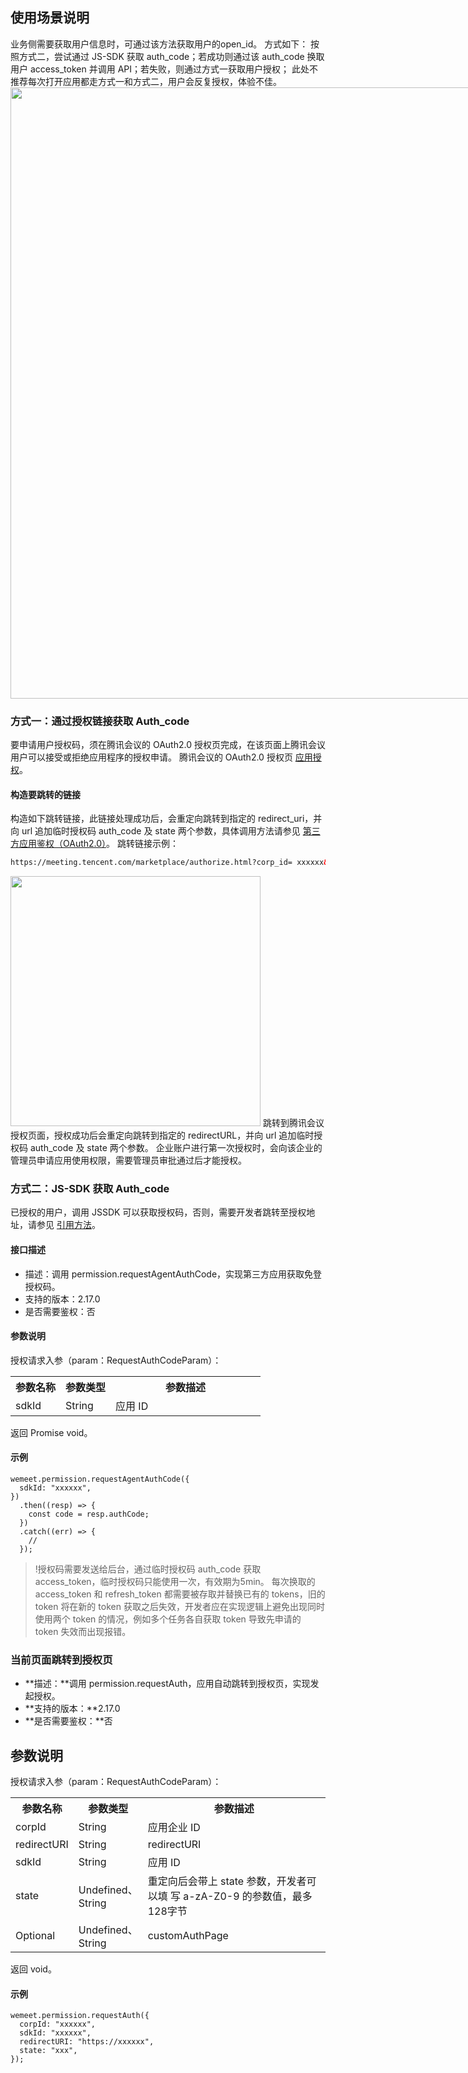## 使用场景说明
业务侧需要获取用户信息时，可通过该方法获取用户的open_id。
方式如下：
按照方式二，尝试通过 JS-SDK 获取 auth_code；若成功则通过该 auth_code 换取用户 access_token 并调用 API；若失败，则通过方式一获取用户授权；
此处不推荐每次打开应用都走方式一和方式二，用户会反复授权，体验不佳。
<img style="width:978px; max-width: inherit;" src="https://qcloudimg.tencent-cloud.cn/raw/2a73957dddb06c84066af5b2ef2fb3ff.png" />

### 方式一：通过授权链接获取 Auth_code
要申请用户授权码，须在腾讯会议的 OAuth2.0 授权页完成，在该页面上腾讯会议用户可以接受或拒绝应用程序的授权申请。
腾讯会议的 OAuth2.0 授权页 [应用授权](https://meeting.tencent.com/qrcode-login.html?slim=1&redirect_link=https%3A%2F%2Fmeeting.tencent.com%2Fmarketplace%2Fauthorize.html)。

#### 构造要跳转的链接
构造如下跳转链接，此链接处理成功后，会重定向跳转到指定的 redirect_uri，并向 url 追加临时授权码 auth_code 及 state 两个参数，具体调用方法请参见 [第三方应用鉴权（OAuth2.0）](https://cloud.tencent.com/document/product/1095/51257)。
跳转链接示例：
```html
https://meeting.tencent.com/marketplace/authorize.html?corp_id= xxxxxx&sdk_id= xxxxxx&redirect_uri= xxxxxx&state= xxxxxx
```
<img style="width:400px; max-width: inherit;" src="https://qcloudimg.tencent-cloud.cn/raw/6c8b399864fd0b72b1d39d1011329c6f.png" />
跳转到腾讯会议授权页面，授权成功后会重定向跳转到指定的 redirectURL，并向 url 追加临时授权码 auth_code 及 state 两个参数。
企业账户进行第一次授权时，会向该企业的管理员申请应用使用权限，需要管理员审批通过后才能授权。

### 方式二：JS-SDK 获取 Auth_code
已授权的用户，调用 JSSDK 可以获取授权码，否则，需要开发者跳转至授权地址，请参见 [引用方法](https://cloud.tencent.com/document/product/1095/83770)。

#### 接口描述
- 描述：调用 permission.requestAgentAuthCode，实现第三方应用获取免登授权码。
- 支持的版本：2.17.0
- 是否需要鉴权：否

#### 参数说明
授权请求入参（param：RequestAuthCodeParam）：
<table>
   <tr>
      <th width="20%" >参数名称</td>
      <th width="20%" >参数类型</td>
      <th width="60%" >参数描述</td>
   </tr>
   <tr>
      <td>sdkId</td>
      <td>String</td>
      <td>应用 ID</td>
   </tr>
</table>

返回 Promise void。

#### 示例
```plaintext
wemeet.permission.requestAgentAuthCode({
  sdkId: "xxxxxx",
})
  .then((resp) => {
    const code = resp.authCode;
  })
  .catch((err) => {
    //
  });

```

>!授权码需要发送给后台，通过临时授权码 auth_code 获取 access_token，临时授权码只能使用一次，有效期为5min。
每次换取的 access_token 和 refresh_token 都需要被存取并替换已有的 tokens，旧的 token 将在新的 token 获取之后失效，开发者应在实现逻辑上避免出现同时使用两个 token 的情况，例如多个任务各自获取 token 导致先申请的 token 失效而出现报错。


### 当前页面跳转到授权页
- **描述：**调用 permission.requestAuth，应用自动跳转到授权页，实现发起授权。
- **支持的版本：**2.17.0
- **是否需要鉴权：**否

## 参数说明
授权请求入参（param：RequestAuthCodeParam）：

<table>
   <tr>
      <th width="20%" >参数名称</td>
      <th width="20%" >参数类型</td>
      <th width="60%" >参数描述</td>
   </tr>
   <tr>
      <td>corpId</td>
      <td>String</td>
      <td>应用企业 ID</td>
   </tr>
   <tr>
      <td>redirectURI</td>
      <td>String</td>
      <td>redirectURI</td>
   </tr>
   <tr>
      <td>sdkId</td>
      <td>String</td>
      <td>应用 ID</td>
   </tr>
   <tr>
      <td>state</td>
      <td>Undefined、String</td>
      <td>重定向后会带上 state 参数，开发者可以填 写 a-zA-Z0-9 的参数值，最多128字节</td>
   </tr>
   <tr>
      <td>Optional</td>
      <td>Undefined、String</td>
      <td>customAuthPage</td>
   </tr>
</table>		

返回 void。

#### 示例
```plaintext
wemeet.permission.requestAuth({
  corpId: "xxxxxx",
  sdkId: "xxxxxx",
  redirectURI: "https://xxxxxx",
  state: "xxx",
});

```
